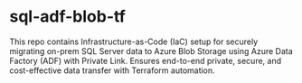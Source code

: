 # sql-adf-blob-tf
This repo contains Infrastructure-as-Code (IaC) setup for securely migrating on-prem SQL Server data to Azure Blob Storage using Azure Data Factory (ADF) with Private Link. Ensures end-to-end private, secure, and cost-effective data transfer with Terraform automation.
